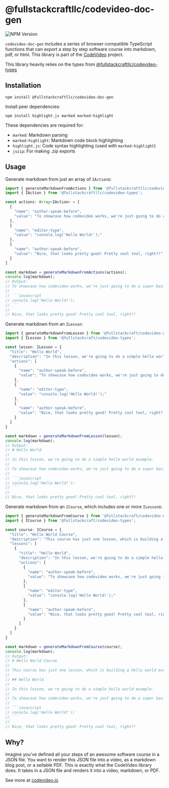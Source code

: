 # @fullstackcraftllc/codevideo-doc-gen

![NPM Version](https://img.shields.io/npm/v/@fullstackcraftllc/codevideo-doc-gen)

`codevideo-doc-gen` includes a series of browser-compatible TypeScript functions that can export a step by step software course into markdown, pdf, or html. This library is part of the [CodeVideo](https://codevideo.io) project.

This library heavily relies on the types from [@fullstackcraftllc/codevideo-types](https://github.com/codevideo/codevideo-types)

## Installation

```shell
npm install @fullstackcraftllc/codevideo-doc-gen
```

Install peer dependencies:

```shell
npm install highlight.js marked marked-highlight
```
These dependencies are required for:
- `marked`: Markdown parsing
- `marked-highlight`: Markdown code block highlighting
- `highlight.js`: Code syntax highlighting (used with `marked-highlight`)
- `jszip`: For making .zip exports


## Usage

Generate markdown from just an array of `IAction`s:

```typescript
import { generateMarkdownFromActions } from '@fullstackcraftllc/codevideo-doc-gen';
import { IAction } from '@fullstackcraftllc/codevideo-types';

const actions: Array<IAction> = [
  {
    "name": "author-speak-before",
    "value": "To showcase how codevideo works, we're just going to do a super basic hello world example here in src."
  },
  {
    "name": "editor-type",
    "value": "console.log('Hello World!');"
  },
  {
    "name": "author-speak-before",
    "value": "Nice, that looks pretty good! Pretty cool tool, right?!"
  }
]

const markdown = generateMarkdownFromActions(actions);
console.log(markdown);
// Output:
// To showcase how codevideo works, we're just going to do a super basic hello world example here in src.
//
// ```javascript
// console.log('Hello World!');
// ```
//
// Nice, that looks pretty good! Pretty cool tool, right?!
```

Generate markdown from an `ILesson`:

```typescript
import { generateMarkdownFromLesson } from '@fullstackcraft/codevideo-doc-gen';
import { ILesson } from '@fullstackcraft/codevideo-types';

const lesson: ILesson = {
  "title": "Hello World",
  "description": "In this lesson, we're going to do a simple hello world example.",
  "actions": [
    {
      "name": "author-speak-before",
      "value": "To showcase how codevideo works, we're just going to do a super basic hello world example here in src."
    },
    {
      "name": "editor-type",
      "value": "console.log('Hello World!');"
    },
    {
      "name": "author-speak-before",
      "value": "Nice, that looks pretty good! Pretty cool tool, right?!"
    }
  ]
}

const markdown = generateMarkdownFromLesson(lesson);
console.log(markdown);
// Output:
// # Hello World
//
// In this lesson, we're going to do a simple hello world example.
//
// To showcase how codevideo works, we're just going to do a super basic hello world example here in src.
//
// ```javascript
// console.log('Hello World!');
// ```
//
// Nice, that looks pretty good! Pretty cool tool, right?!
```

Generate markdown from an `ICourse`, which includes one or more `ILesson`s:

```typescript
import { generateMarkdownFromCourse } from '@fullstackcraft/codevideo-doc-gen';
import { ICourse } from '@fullstackcraft/codevideo-types';

const course: ICourse = {
  "title": "Hello World Course",
  "description": "This course has just one lesson, which is building a hello world example.",
  "lessons": [
    {
      "title": "Hello World",
      "description": "In this lesson, we're going to do a simple hello world example.",
      "actions": [
        {
          "name": "author-speak-before",
          "value": "To showcase how codevideo works, we're just going to do a super basic hello world example here in src."
        },
        {
          "name": "editor-type",
          "value": "console.log('Hello World!');"
        },
        {
          "name": "author-speak-before",
          "value": "Nice, that looks pretty good! Pretty cool tool, right?!"
        }
      ]
    }
  ]
}

const markdown = generateMarkdownFromCourse(course);
console.log(markdown);
// Output:
// # Hello World Course
//
// This course has just one lesson, which is building a hello world example.
//
// ## Hello World
//
// In this lesson, we're going to do a simple hello world example.
//
// To showcase how codevideo works, we're just going to do a super basic hello world example here in src.
//
// ```javascript
// console.log('Hello World!');
// ```
//
// Nice, that looks pretty good! Pretty cool tool, right?!
```

## Why?

Imagine you've defined all your steps of an awesome software course in a JSON file. You want to render this JSON file into a video, as a markdown blog post, or a sellable PDF. This is exactly what the CodeVideo library does. It takes in a JSON file and renders it into a video, markdown, or PDF.

See more at [codevideo.io](https://codevideo.io)